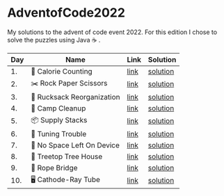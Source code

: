 # AdventofCode2022

My solutions to the advent of code event 2022. For this edition I chose to solve the puzzles using Java :coffee: .

| Day | Name                                       | Link                                         | Solution                                                                                                                |
| --- | ------------------------------------------ | -------------------------------------------- | ----------------------------------------------------------------------------------------------------------------------- |
| 1.  | :fork_and_knife: Calorie Counting          | [link](https://adventofcode.com/2022/day/1)  | [solution](https://github.com/LWLeijten/AdventofCode2022/tree/main/AdventOfCode2022/src/main/java/solutions/Day01.java) |
| 2.  | :scissors:	 Rock Paper Scissors            | [link](https://adventofcode.com/2022/day/2)  | [solution](https://github.com/LWLeijten/AdventofCode2022/tree/main/AdventOfCode2022/src/main/java/solutions/Day02.java) |
| 3.  | :school_satchel:		 Rucksack Reorganization | [link](https://adventofcode.com/2022/day/3)  | [solution](https://github.com/LWLeijten/AdventofCode2022/tree/main/AdventOfCode2022/src/main/java/solutions/Day03.java) |
| 4.  | :broom:		 Camp Cleanup                     | [link](https://adventofcode.com/2022/day/4)  | [solution](https://github.com/LWLeijten/AdventofCode2022/tree/main/AdventOfCode2022/src/main/java/solutions/Day04.java) |
| 5.  | :package:		 Supply Stacks                  | [link](https://adventofcode.com/2022/day/5)  | [solution](https://github.com/LWLeijten/AdventofCode2022/tree/main/AdventOfCode2022/src/main/java/solutions/Day05.java) |
| 6.  | :signal_strength:		 Tuning Trouble         | [link](https://adventofcode.com/2022/day/6)  | [solution](https://github.com/LWLeijten/AdventofCode2022/tree/main/AdventOfCode2022/src/main/java/solutions/Day06.java) |
| 7.  | :minidisc:		 No Space Left On Device       | [link](https://adventofcode.com/2022/day/7)  | [solution](https://github.com/LWLeijten/AdventofCode2022/tree/main/AdventOfCode2022/src/main/java/solutions/Day07.java) |
| 8.  | :evergreen_tree:		 Treetop Tree House      | [link](https://adventofcode.com/2022/day/8)  | [solution](https://github.com/LWLeijten/AdventofCode2022/tree/main/AdventOfCode2022/src/main/java/solutions/Day08.java) |
| 9.  | :bridge_at_night:		 Rope Bridge            | [link](https://adventofcode.com/2022/day/9)  | [solution](https://github.com/LWLeijten/AdventofCode2022/tree/main/AdventOfCode2022/src/main/java/solutions/Day09.java) |
| 10. | :desktop_computer:		 Cathode-Ray Tube      | [link](https://adventofcode.com/2022/day/10) | [solution](https://github.com/LWLeijten/AdventofCode2022/tree/main/AdventOfCode2022/src/main/java/solutions/Day10.java) |
